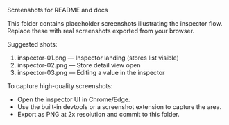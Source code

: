 Screenshots for README and docs

This folder contains placeholder screenshots illustrating the inspector flow. Replace these with real screenshots exported from your browser.

Suggested shots:
1. inspector-01.png — Inspector landing (stores list visible)
2. inspector-02.png — Store detail view open
3. inspector-03.png — Editing a value in the inspector

To capture high-quality screenshots:
- Open the inspector UI in Chrome/Edge.
- Use the built-in devtools or a screenshot extension to capture the area.
- Export as PNG at 2x resolution and commit to this folder.
